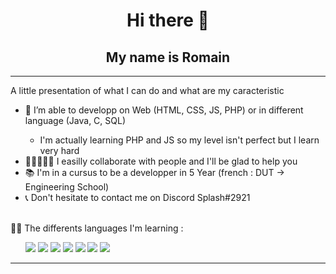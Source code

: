 <h1 align = center> Hi there 👋 </h1>
<h2 align = center> My name is Romain </h2>

-------
  
A little presentation of what I can do and what are my caracteristic
<ul>  
<li>🔭 I’m able to developp on Web (HTML, CSS, JS, PHP) or in different language (Java, C, SQL) </li>
  <ul><li> I'm actually learning PHP and JS so my level isn't perfect but I learn very hard </li></ul>
<li>👨🏼‍🤝‍👨🏻 I easilly collaborate with people and I'll be glad to help you </li>
<li>📚 I'm in a cursus to be a developper in 5 Year (french : DUT -> Engineering School) </li>
<li>📞 Don't hesitate to contact me on Discord Splash#2921 </li>
</ul>
<br>
👨‍💻 The differents languages I'm learning : 
<br><ul>
<img src="https://img.shields.io/badge/CSS3-1572B6?style=for-the-badge&logo=css3&logoColor=white">
<img src="https://img.shields.io/badge/HTML5-E34F26?style=for-the-badge&logo=html5&logoColor=white">
<img src="https://img.shields.io/badge/PHP-777BB4?style=for-the-badge&logo=php&logoColor=white">
<img src="https://img.shields.io/badge/JavaScript-323330?style=for-the-badge&logo=javascript&logoColor=F7DF1E">
<img src="https://img.shields.io/badge/C-00599C?style=for-the-badge&logo=c&logoColor=white">
<img src="https://img.shields.io/badge/Java-ED8B00?style=for-the-badge&logo=java&logoColor=white">
<img src="https://img.shields.io/badge/MySQL-00000F?style=for-the-badge&logo=mysql&logoColor=white">
</ul>

-------
